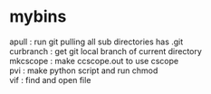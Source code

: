 # mybins
apull : run git pulling all sub directories has .git  
curbranch : get git local branch of current directory  
mkcscope : make ccscope.out to use cscope  
pvi : make python script and run chmod  
vif : find and open file  
